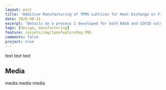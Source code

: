 ```yaml
---
layout: post
title: "Additive Manufacturing of TPMS Lattices for Heat Exchange or Filtration"
date: 2020-08-31
excerpt: "Details on a process I developed for both NASA and COVID volunteering"
tags: [design, manufacturing]
feature: /assets/img/tpmsFeatureImg.PNG
comments: false
project: true
---
```


text
text
text

## Media

media
media 
media
